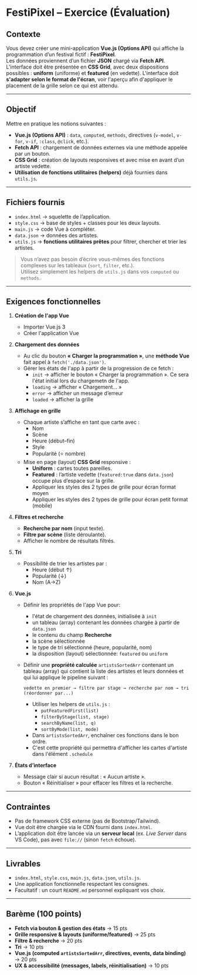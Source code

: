 # FestiPixel – Exercice (Évaluation)

## Contexte
Vous devez créer une mini-application **Vue.js (Options API)** qui affiche la programmation d’un festival fictif : **FestiPixel**.  
Les données proviennent d’un fichier **JSON** chargé via **Fetch API**.  
L’interface doit être présentée en **CSS Grid**, avec deux dispositions possibles : **uniform** (uniforme) et **featured** (en vedette).
L'interface doit **s'adapter selon le format de l'écran**, voir l'aperçu afin d'appliquer le placement de la grille selon ce qui est attendu.

---

## Objectif
Mettre en pratique les notions suivantes :
- **Vue.js (Options API)** : `data`, `computed`, `methods`, directives (`v-model`, `v-for`, `v-if`, `:class`, `@click`, etc.).
- **Fetch API** : chargement de données externes via une méthode appelée par un bouton.
- **CSS Grid** : création de layouts responsives et avec mise en avant d’un artiste vedette.
- **Utilisation de fonctions utilitaires (helpers)** déjà fournies dans `utils.js`.

---

## Fichiers fournis
- `index.html` → squelette de l’application.
- `style.css` → base de styles + classes pour les deux layouts.
- `main.js` → code Vue à compléter.
- `data.json` → données des artistes.
- `utils.js` → **fonctions utilitaires prêtes** pour filtrer, chercher et trier les artistes.

> Vous n’avez pas besoin d’écrire vous-mêmes des fonctions complexes sur les tableaux (`sort`, `filter`, etc.).  
> Utilisez simplement les helpers de `utils.js` dans vos `computed` ou `methods`.

---

## Exigences fonctionnelles

1. **Création de l'app Vue**
   - Importer Vue.js 3
   - Créer l'application Vue

2. **Chargement des données**
   - Au clic du  bouton **« Charger la programmation »**, une **méthode Vue** fait appel à `fetch('./data.json')`.  
   - Gérer les états de l'app à partir de la progression de ce fetch :  
     - `init` → afficher le bouton  « Charger la programmation ». Ce sera l'état initial lors du chargemetn de l'app.
     - `loading` → afficher « Chargement… »  
     - `error` → afficher un message d’erreur  
     - `loaded` → afficher la grille  

3. **Affichage en grille**
   - Chaque artiste s’affiche en tant que carte avec :
     - Nom  
     - Scène  
     - Heure (début–fin)  
     - Style  
     - Popularité (⭐ nombre)  
   - Mise en page (layout) **CSS Grid** responsive :
     - **Uniform** : cartes toutes pareilles.  
     - **Featured** : l’artiste vedette (`featured:true` dans `data.json`) occupe plus d’espace sur la grille.
     - Appliquer les styles des 2 types de grille pour écran format moyen
     - Appliquer les styles des 2 types de grille pour écran petit format (mobile)

4. **Filtres et recherche**
   - **Recherche par nom** (input texte).
   - **Filtre par scène** (liste déroulante).
   - Afficher le nombre de résultats filtrés.

5. **Tri**
   - Possibilité de trier les artistes par :
     - Heure (début ↑)
     - Popularité (↓)
     - Nom (A→Z)

6. **Vue.js**
   - Définir les propriétés de l'app Vue pour:
      - l'état de chargement des données, initialisée à `init`
      - un tableau (array) contenant les données chargée à partir de `data.json`
      - le contenu du champ **Recherche**
      - la scène sélectionnée
      - le type de tri sélectionné (heure, popularité, nom)
      - la disposition (layout) sélectionnée: `featured` ou `uniform`
   - Définir une **propriété calculée** `artistsSortedArr` contenant un tableau (array) qui contient la liste des artistes et leurs données et qui lui applique le pipeline suivant :

     ```
     vedette en premier → filtre par stage → recherche par nom → tri (réordonner par...)
     ```

     - Utiliser les helpers de `utils.js` :
        - `putFeaturedFirst(list)`
        - `filterByStage(list, stage)`
        - `searchByName(list, q)`
        - `sortByMode(list, mode)`
     - Dans `artistsSortedArr`, enchaîner ces fonctions dans le bon ordre.
     - C'est cette propriété qui permettra d'afficher les cartes d'artiste dans l'élément `.schedule`


7. **États d’interface**
   - Message clair si aucun résultat : « Aucun artiste ».
   - Bouton « Réinitialiser » pour effacer les filtres et la recherche.

---

## Contraintes
- Pas de framework CSS externe (pas de Bootstrap/Tailwind).
- Vue doit être chargée via le CDN fourni dans `index.html`.
- L’application doit être lancée via un **serveur local** (ex. *Live Server* dans VS Code), pas avec `file://` (sinon `fetch` échoue).

---

## Livrables
- `index.html`, `style.css`, `main.js`, `data.json`, `utils.js`.
- Une application fonctionnelle respectant les consignes.
- Facultatif : un court `README.md` personnel expliquant vos choix.

---

## Barème (100 points)
- **Fetch via bouton & gestion des états** → 15 pts  
- **Grille responsive & layouts (uniforme/featured)** → 25 pts  
- **Filtre & recherche** → 20 pts  
- **Tri** → 10 pts  
- **Vue.js (computed `artistsSortedArr`, directives, events, data binding)** → 20 pts  
- **UX & accessibilité (messages, labels, réinitialisation)** → 10 pts  

